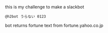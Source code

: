 this is my challenge to make a slackbot

`@h2bot うらない 0123`

bot returns fortune text from fortune.yahoo.co.jp
